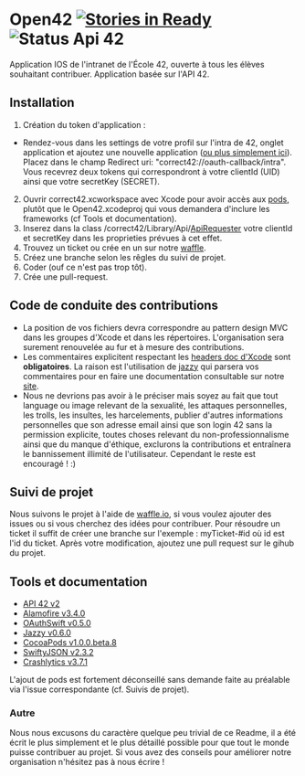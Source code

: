# Open42 [![Stories in Ready](https://badge.waffle.io/emericspiroux/Open42.png?label=ready&title=Ready)](https://waffle.io/emericspiroux/Open42) ![Status Api 42](http://statusbadge.spiroux-web.fr/api42/badge)

Application IOS de l'intranet de l'École 42, ouverte à tous les élèves souhaitant contribuer. Application basée sur l'API 42.

## Installation
1. Création du token d'application :
  - Rendez-vous dans les settings de votre profil sur l'intra de 42, onglet application et ajoutez une nouvelle application ([ou plus simplement ici](https://profile.intra.42.fr/oauth/applications/new)). Placez dans le champ Redirect uri: "correct42://oauth-callback/intra". Vous recevrez deux tokens qui correspondront à votre clientId (UID) ainsi que votre secretKey (SECRET). 
2. Ouvrir correct42.xcworkspace avec Xcode pour avoir accès aux [pods](https://cocoapods.org), plutôt que le Open42.xcodeproj qui vous demandera d'inclure les frameworks (cf Tools et documentation).
3. Inserez dans la class /correct42/Library/Api/[ApiRequester](https://github.com/emericspiroux/Open42/blob/master/correct42/Library/Api/ApiRequester.swift) votre clientId et secretKey dans les proprieties prévues à cet effet.
4. Trouvez un ticket ou crée en un sur notre [waffle](https://waffle.io/emericspiroux/Open42).
5. Créez une branche selon les rêgles du suivi de projet.
6. Coder (ouf ce n'est pas trop tôt).
6. Crée une pull-request.

## Code de conduite des contributions
- La position de vos fichiers devra correspondre au pattern design MVC dans les groupes d'Xcode et dans les répertoires. L'organisation sera surement renouvelée au fur et à mesure des contributions.
- Les commentaires explicitent respectant les [headers doc d'Xcode](https://developer.apple.com/library/mac/documentation/Xcode/Reference/xcode_markup_formatting_ref/index.html#//apple_ref/doc/uid/TP40016497) sont <b>obligatoires</b>. La raison est l'utilisation de [jazzy](https://github.com/realm/jazzy) qui parsera vos commentaires pour en faire une documentation consultable sur notre [site](http://docopen42.spiroux-web.fr).
- Nous ne devrions pas avoir à le préciser mais soyez au fait que tout language ou image relevant de la sexualité, les attaques personnelles, les trolls, les insultes, les harcelements, publier d'autres informations personnelles que son adresse email ainsi que son login 42 sans la permission explicite, toutes choses relevant du non-professionnalisme ainsi que du manque d'éthique, exclurons la contributions et entraînera le bannissement illimité de l'utilisateur. Cependant le reste est encouragé ! :)

## Suivi de projet
Nous suivons le projet à l'aide de [waffle.io](https://waffle.io/emericspiroux/Open42), si vous voulez ajouter des issues ou si vous cherchez des idées pour contribuer. Pour résoudre un ticket il suffit de créer une branche sur l'exemple : myTicket-#id où id est l'id du ticket. Après votre modification, ajoutez une pull request sur le gihub du projet.

## Tools et documentation

- [API 42 v2](https://api.intra.42.fr/apidoc/2.0.html)
- [Alamofire v3.4.0](https://github.com/Alamofire/Alamofire)
- [OAuthSwift v0.5.0](https://github.com/OAuthSwift/OAuthSwift) 
- [Jazzy v0.6.0](https://github.com/realm/jazzy)
- [CocoaPods v1.0.0.beta.8](https://guides.cocoapods.org/)
- [SwiftyJSON v2.3.2](https://github.com/SwiftyJSON/SwiftyJSON.git)
- [Crashlytics v3.7.1](https://try.crashlytics.com/)

L'ajout de pods est fortement déconseillé sans demande faite au préalable via l'issue correspondante (cf. Suivis de projet).

### Autre
Nous nous excusons du caractère quelque peu trivial de ce Readme, il a été écrit le plus simplement et le plus détaillé possible pour que tout le monde puisse contribuer au projet. Si vous avez des conseils pour améliorer notre organisation n'hésitez pas à nous écrire !
